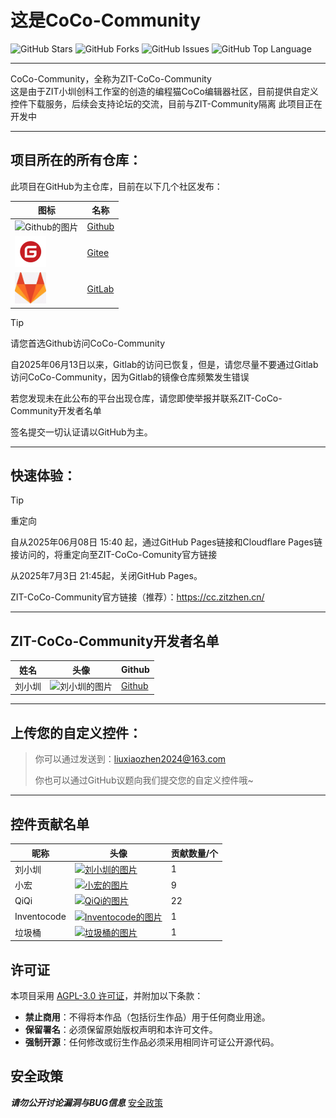 # 这是CoCo-Community

![GitHub Stars](https://img.shields.io/github/stars/zitzhen/CoCo-Community?style=flat)
![GitHub Forks](https://img.shields.io/github/forks/zitzhen/CoCo-Community?style=flat)
![GitHub Issues](https://img.shields.io/github/issues/zitzhen/CoCo-Community?style=flat)
![GitHub Top Language](https://img.shields.io/github/languages/top/zitzhen/CoCo-Community?style=flat)

---

CoCo-Community，全称为ZIT-CoCo-Community  
这是由于ZIT小圳创科工作室的创造的编程猫CoCo编辑器社区，目前提供自定义控件下载服务，后续会支持论坛的交流，目前与ZIT-Community隔离
此项目正在开发中

---
## 项目所在的所有仓库：
此项目在GitHub为主仓库，目前在以下几个社区发布：

|图标|名称|
|---|---|
|<img src="https://github.githubassets.com/assets/GitHub-Mark-ea2971cee799.png" width="50" height="50" alt="Github的图片"> | [Github](https://Github.com/zitzhen/CoCo-Community) |
|<img src="icon/Gitee-logo.png" width="50" height="50" alt="Gitee的图片">| [Gitee](https://Github.com/zitzhen/CoCo-Community) | 
|<img src="icon/gitlab.png" width="50" height="50" alt="Gitee的图片">| [GitLab](https://jihulab.com/zitzhen/CoCo-Community/) |

>[!tip]
>请您首选Github访问CoCo-Community
>
>自2025年06月13日以来，Gitlab的访问已恢复，但是，请您尽量不要通过Gitlab访问CoCo-Community，因为Gitlab的镜像仓库频繁发生错误
>
> 若您发现未在此公布的平台出现仓库，请您即使举报并联系ZIT-CoCo-Community开发者名单
>
>签名提交一切认证请以GitHub为主。

---
## 快速体验：
>[!tip]
>
>重定向
>
>自从2025年06月08日 15:40 起，通过GitHub Pages链接和Cloudflare Pages链接访问的，将重定向至ZIT-CoCo-Comunity官方链接
>
>从2025年7月3日 21:45起，关闭GitHub Pages。

ZIT-CoCo-Community官方链接（推荐）：https://cc.zitzhen.cn/

---

## ZIT-CoCo-Community开发者名单

| 姓名   | 头像 | Github |
| ------ | ---- | ------ |
| 刘小圳 | <img src="https://avatars.githubusercontent.com/u/149680880?v=4" width="50" height="50" alt="刘小圳的图片"> | [Github](https://github.com/Iamliuxiaozhen) |
---
## 上传您的自定义控件：
>你可以通过发送到：liuxiaozhen2024@163.com
>
>你也可以通过GitHub议题向我们提交您的自定义控件哦~
---
## 控件贡献名单

| 昵称   |头像| 贡献数量/个 |
| ------ |---| ----------- |
| 刘小圳 |<a href="https://github.com/iamliuxiaozhen"><img src="https://avatars.githubusercontent.com/u/149680880?v=4" width="50" height="50" alt="刘小圳的图片"></a> | 1           |
| 小宏 |<a href="https://github.com/xiaohong2022"><img src="https://avatars.githubusercontent.com/u/97574185?v=4" width="50" height="50" alt="小宏的图片"></a> |9 |
| QiQi |<a href="https://github.com/Qiqi29"><img src="https://avatars.githubusercontent.com/u/112358908?v=4" width="50" height="50" alt="QiQi的图片"></a> | 22|
| Inventocode |<a href="https://github.com/Inventocode"><img src="https://avatars.githubusercontent.com/u/138981212?v=4" width="50" height="50" alt="Inventocode的图片"></a> | 1|
| 垃圾桶 |<a href="https://github.com/LJT-YTWH"><img src="https://avatars.githubusercontent.com/u/202535413?v=4" width="50" height="50" alt="垃圾桶的图片"></a> | 1|


## 许可证
本项目采用 [AGPL-3.0 许可证](LICENSE)，并附加以下条款：
- **禁止商用**：不得将本作品（包括衍生作品）用于任何商业用途。  
- **保留署名**：必须保留原始版权声明和本许可文件。  
- **强制开源**：任何修改或衍生作品必须采用相同许可证公开源代码。

## 安全政策
***请勿公开讨论漏洞与BUG信息***
[安全政策](SECURITY.md)
